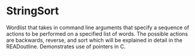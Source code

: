 # StringSort
Wordlist that takes in command line arguments that specify a sequence of actions to be performed on a specified list of words. The possible actions are backwards, reverse, and sort which will be explained in detail in the READoutline. Demonstrates use of pointers in C.
